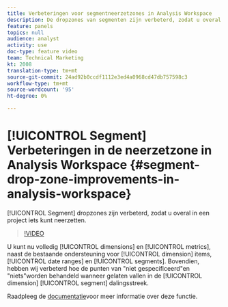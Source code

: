 ```yaml
---
title: Verbeteringen voor segmentneerzetzones in Analysis Workspace
description: De dropzones van segmenten zijn verbeterd, zodat u overal in een project iets kunt neerzetten.
feature: panels
topics: null
audience: analyst
activity: use
doc-type: feature video
team: Technical Marketing
kt: 2008
translation-type: tm+mt
source-git-commit: 24ad92b0ccdf1112e3ed4a0968cd47db757598c3
workflow-type: tm+mt
source-wordcount: '95'
ht-degree: 0%

---
```



# [!UICONTROL Segment] Verbeteringen in de neerzetzone in Analysis Workspace {#segment-drop-zone-improvements-in-analysis-workspace}

[!UICONTROL Segment] dropzones zijn verbeterd, zodat u overal in een project iets kunt neerzetten.

>[!VIDEO](https://video.tv.adobe.com/v/24036/?quality=12)

U kunt nu volledig [!UICONTROL dimensions] en [!UICONTROL metrics], naast de bestaande ondersteuning voor [!UICONTROL dimension] items, [!UICONTROL date ranges] en [!UICONTROL segments]. Bovendien, hebben wij verbeterd hoe de punten van &quot;niet gespecificeerd&quot;en &quot;niets&quot;worden behandeld wanneer gelaten vallen in de [!UICONTROL dimension] [!UICONTROL segment] dalingsstreek.

Raadpleeg de [documentatie](https://marketing.adobe.com/resources/help/en_US/analytics/analysis-workspace/t_freeform-project-segment.html)voor meer informatie over deze functie.

